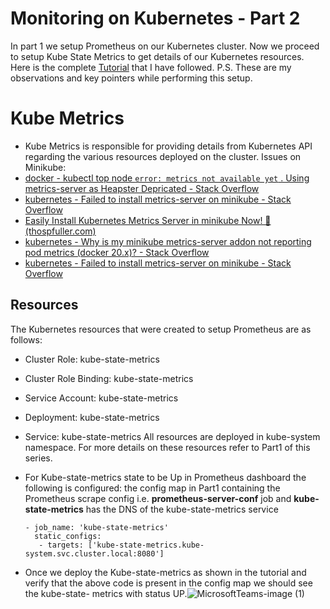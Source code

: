 # Monitoring on Kubernetes - Part 2
In part 1 we setup Prometheus on our Kubernetes cluster. Now we proceed to setup Kube State Metrics to get details of our Kubernetes resources. 
Here is the complete [Tutorial](https://devopscube.com/setup-kube-state-metrics/) that I have followed. 
P.S. These are my observations and key pointers while performing this setup. 

# Kube Metrics
- Kube Metrics is responsible for providing details from Kubernetes API regarding the various resources deployed on the cluster.
Issues on Minikube:
- [docker - kubectl top node `error: metrics not available yet` . Using metrics-server as Heapster Depricated - Stack Overflow](https://stackoverflow.com/questions/52694238/kubectl-top-node-error-metrics-not-available-yet-using-metrics-server-as-he)
- [kubernetes - Failed to install metrics-server on minikube - Stack Overflow](https://stackoverflow.com/questions/70740997/failed-to-install-metrics-server-on-minikube)
- [Easily Install Kubernetes Metrics Server in minikube Now! 🧊 (thospfuller.com)](https://thospfuller.com/2020/11/29/easy-kubernetes-metrics-server-install-in-minikube-in-five-steps/)
- [kubernetes - Why is my minikube metrics-server addon not reporting pod metrics (docker 20.x)? - Stack Overflow](https://stackoverflow.com/questions/72139279/why-is-my-minikube-metrics-server-addon-not-reporting-pod-metrics-docker-20-x)
- [kubernetes - Failed to install metrics-server on minikube - Stack Overflow](https://stackoverflow.com/questions/70740997/failed-to-install-metrics-server-on-minikube)

## Resources 
The Kubernetes resources that were created to setup Prometheus are as follows:
- Cluster Role: kube-state-metrics
- Cluster Role Binding: kube-state-metrics
- Service Account: kube-state-metrics
- Deployment: kube-state-metrics
- Service: kube-state-metrics
All resources are deployed in kube-system namespace. For more details on these resources refer to Part1 of this series.


- For Kube-state-metrics state to be Up in Prometheus dashboard the following is configured: the config map in Part1 containing the Prometheus scrape config i.e. **prometheus-server-conf** job and **kube-state-metrics** has the DNS of the kube-state-metrics service

      - job_name: 'kube-state-metrics'
        static_configs:
         - targets: ['kube-state-metrics.kube-system.svc.cluster.local:8080']

- Once we deploy the Kube-state-metrics as shown in the tutorial and verify that the above code is present in the config map we should see the kube-state- 
  metrics with status UP.![MicrosoftTeams-image (1)](https://github.com/heloise-viegas/kubernetes-monitoring/assets/37453877/1421d407-32c2-4583-9614-ef0a29701128)

